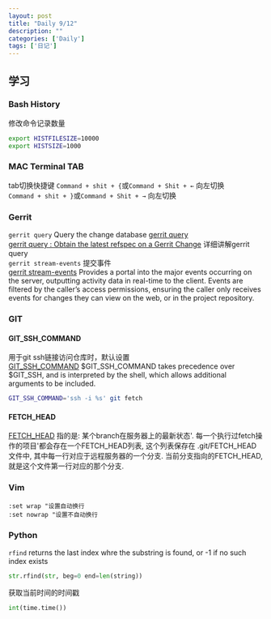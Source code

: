 ```yaml
---
layout: post
title: "Daily 9/12"
description: ""
categories: ['Daily']
tags: ['日记']
---
```

 
## 学习 

### Bash History
修改命令记录数量  
```bash
export HISTFILESIZE=10000
export HISTSIZE=1000
```
  
### MAC Terminal TAB
tab切换快捷键
`Command + shit + {`或`Command + Shit + ←` 向左切换  
`Command + shit + }`或`Command + Shit + →` 向左切换  

### Gerrit 
`gerrit query`  Query the change database  [gerrit query](https://git.eclipse.org/r/Documentation/cmd-query.html)   
[gerrit query : Obtain the latest refspec on a Gerrit Change](https://stackoverflow.com/questions/22264533/obtain-the-latest-refspec-on-a-gerrit-change) 详细讲解gerrit query  
`gerrit stream-events` 提交事件  
[gerrit stream-events](https://gerrit-review.googlesource.com/Documentation/cmd-stream-events.html) Provides a portal into the major events occurring on the server, outputting activity data in real-time to the client. Events are filtered by the caller’s access permissions, ensuring the caller only receives events for changes they can view on the web, or in the project repository.  


### GIT
#### GIT_SSH_COMMAND
用于git ssh链接访问仓库时，默认设置  
[GIT_SSH_COMMAND](https://git-scm.com/docs/git#git-codeGITSSHCOMMANDcode) $GIT_SSH_COMMAND takes precedence over $GIT_SSH, and is interpreted by the shell, which allows additional arguments to be included.   
```bash
GIT_SSH_COMMAND='ssh -i %s' git fetch 
```

#### FETCH_HEAD
[FETCH_HEAD](https://ruby-china.org/topics/4768) 指的是: 某个branch在服务器上的最新状态'. 每一个执行过fetch操作的项目'都会存在一个FETCH_HEAD列表, 这个列表保存在 .git/FETCH_HEAD 文件中, 其中每一行对应于远程服务器的一个分支. 当前分支指向的FETCH_HEAD, 就是这个文件第一行对应的那个分支.  

### Vim
```vim
:set wrap "设置自动换行
:set nowrap "设置不自动换行
```

### Python 

`rfind` returns the last index whre the substring is found, or -1 if no such index exists  
```python 
str.rfind(str, beg=0 end=len(string))
```

获取当前时间的时间戳
```python 
int(time.time())
```




